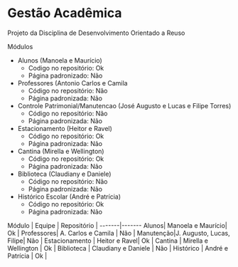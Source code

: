 Gestão Acadêmica
===============

Projeto da Disciplina de Desenvolvimento Orientado a Reuso 

Módulos

- Alunos (Manoela e  Maurício)
	- Codigo no repositório: Ok
	- Página padronizado: Não
- Professores (Antonio Carlos e Camila
	- Código no repositório: Não
	- Página padronizada: Não
- Controle Patrimonial/Manutencao (José Augusto e Lucas e Filipe Torres)
	- Código no repositório: Não
	- Página padronizada: Não
- Estacionamento (Heitor e Ravel)
	- Código no repositório: Ok
	- Página padronizada: Não
- Cantina (Mirella e Wellington)
	- Código no repositório: Ok
	- Página padronizada: Não
- Biblioteca (Claudiany e Daniele)
	- Código no repositório: Não
	- Página padronizada: Não
- Histórico Escolar (André e Patrícia)
 	- Código no repositório: Ok
	- Página padronizada: Não
	
Módulo | Equipe | Repositório | 
-------|-------
Alunos| Manoela e Maurício| Ok |
Professores| A. Carlos e Camila | Não |
Manutenção|J. Augusto, Lucas, Filipe| Não |
Estacionamento | Heitor e Ravel| Ok |
Cantina | Mirella e Wellington | Ok |
Biblioteca | Claudiany e Daniele | Não |
Histórico | André e Patrícia | Ok |



